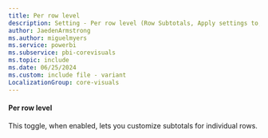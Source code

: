 ```yaml
---
title: Per row level
description: Setting - Per row level (Row Subtotals, Apply settings to, Per row level)
author: JaedenArmstrong
ms.author: miguelmyers
ms.service: powerbi
ms.subservice: pbi-corevisuals
ms.topic: include
ms.date: 06/25/2024
ms.custom: include file - variant
LocalizationGroup: core-visuals
---
```

#### Per row level

This toggle, when enabled, lets you customize subtotals for individual rows.
